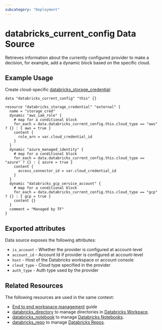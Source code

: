 ```yaml
---
subcategory: "Deployment"
---
```

# databricks_current_config Data Source

Retrieves information about the currently configured provider to make a decision, for example, add a dynamic block based on the specific cloud.

## Example Usage

Create cloud-specific [databricks_storage_credential](../resources/storage_credential.md):

```hcl
data "databricks_current_config" "this" {}

resource "databricks_storage_credential" "external" {
  name = "storage_cred"
  dynamic "aws_iam_role" {
    # map for a conditional block
    for_each = data.databricks_current_config.this.cloud_type == "aws" ? {} : { aws = true }
    content {
      role_arn = var.cloud_credential_id
    }
  }
  dynamic "azure_managed_identity" {
    # map for a conditional block
    for_each = data.databricks_current_config.this.cloud_type == "azure" ? {} : { azure = true }
    content {
      access_connector_id = var.cloud_credential_id
    }
  }
  dynamic "databricks_gcp_service_account" {
    # map for a conditional block
    for_each = data.databricks_current_config.this.cloud_type == "gcp" ? {} : { gcp = true }
    content {}
  }
  comment = "Managed by TF"
}
```

## Exported attributes

Data source exposes the following attributes:

* `is_account` - Whether the provider is configured at account-level
* `account_id` - Account Id if provider is configured at account-level
* `host` - Host of the Databricks workspace or account console
* `cloud_type` - Cloud type specified in the provider
* `auth_type` - Auth type used by the provider

## Related Resources

The following resources are used in the same context:

* [End to end workspace management](../guides/workspace-management.md) guide
* [databricks_directory](../resources/directory.md) to manage directories in [Databricks Workpace](https://docs.databricks.com/workspace/workspace-objects.html).
* [databricks_notebook](../resources/notebook.md) to manage [Databricks Notebooks](https://docs.databricks.com/notebooks/index.html).
* [databricks_repo](../resources/repo.md) to manage [Databricks Repos](https://docs.databricks.com/repos.html).

